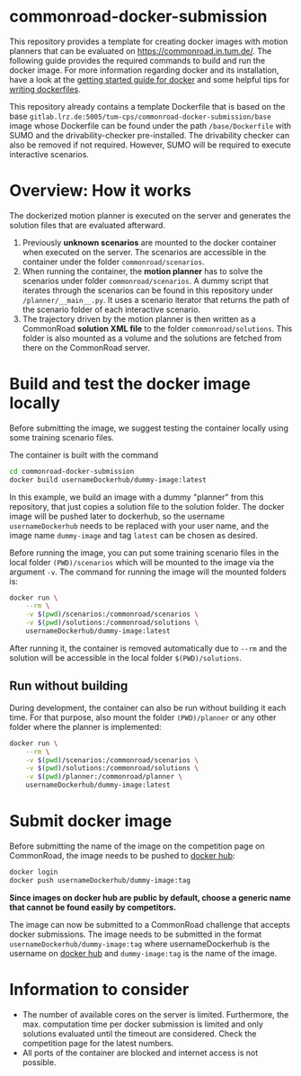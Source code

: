 # commonroad-docker-submission

This repository provides a template for creating docker images with motion planners that can be evaluated on https://commonroad.in.tum.de/. The following guide provides the required commands to build and run the docker image. For more information regarding docker and its installation, have a look at the [getting started guide for docker](https://docs.docker.com/get-started/) and some helpful tips for [writing dockerfiles](https://docs.docker.com/develop/develop-images/dockerfile_best-practices/).

This repository already contains a template Dockerfile that is based on the base `gitlab.lrz.de:5005/tum-cps/commonroad-docker-submission/base` image whose Dockerfile can be found under the path `/base/Dockerfile` with SUMO and the drivability-checker pre-installed. The drivability checker can also be removed if not required. However, SUMO will be required to execute interactive scenarios. 


# Overview: How it works

The dockerized motion planner is executed on the server and generates the solution files that are evaluated afterward.

1. Previously **unknown scenarios** are mounted to the docker container when executed on the server. The scenarios are accessible in the container under the folder `commonroad/scenarios`.
2. When running the container, the **motion planner** has to solve the scenarios under folder `commonroad/scenarios`. A dummy script that iterates through the scenarios can be found in this repository under `/planner/__main__.py`. It uses a scenario iterator that returns the path of the scenario folder of each interactive scenario.
3. The trajectory driven by the motion planner is then written as a CommonRoad **solution XML file** to the folder `commonroad/solutions`. This folder is also mounted as a volume and the solutions are fetched from there on the CommonRoad server.

# Build and test the docker image locally
Before submitting the image, we suggest testing the container locally using some training scenario files.

The container is built with the command

```bash
cd commonroad-docker-submission
docker build usernameDockerhub/dummy-image:latest
```

In this example, we build an image with a dummy "planner" from this repository, that just copies a solution file to the solution folder. The docker image will be pushed later to dockerhub, so the username `usernameDockerhub` needs to be replaced with your user name, and the image name `dummy-image` and tag `latest` can be chosen as desired.

Before running the image, you can put some training scenario files in the local folder `(PWD)/scenarios` which will be mounted to the image via the argument `-v`. The command for running the image will the mounted folders is:

```bash
docker run \
    --rm \
    -v $(pwd)/scenarios:/commonroad/scenarios \
    -v $(pwd)/solutions:/commonroad/solutions \
    usernameDockerhub/dummy-image:latest
```
After running it, the container is removed automatically due to `--rm` and the solution will be accessible in the local folder `$(PWD)/solutions`.

## Run without building

During development, the container can also be run without building it each time. For that purpose, also mount the folder `(PWD)/planner` or any other folder where the planner is implemented:

```bash
docker run \
    --rm \
    -v $(pwd)/scenarios:/commonroad/scenarios \
    -v $(pwd)/solutions:/commonroad/solutions \
    -v $(pwd)/planner:/commonroad/planner \
    usernameDockerhub/dummy-image:latest
```


# Submit docker image
Before submitting the name of the image on the competition page on CommonRoad, the image needs to be pushed to [docker hub](https://hub.docker.com/):

```bash
docker login
docker push usernameDockerhub/dummy-image:tag
```

**Since images on docker hub are public by default, choose a generic name that cannot be found easily by competitors.**

The image can now be submitted to a CommonRoad challenge that accepts docker submissions.
The image needs to be submitted in the format `usernameDockerhub/dummy-image:tag` where usernameDockerhub is the username on [docker hub](https://hub.docker.com/) and `dummy-image:tag` is the name of the image.


# Information to consider

- The number of available cores on the server is limited. Furthermore, the max. computation time per docker submission is limited and only solutions evaluated until the timeout are considered. Check the competition page for the latest numbers. 
- All ports of the container are blocked and internet access is not possible.
